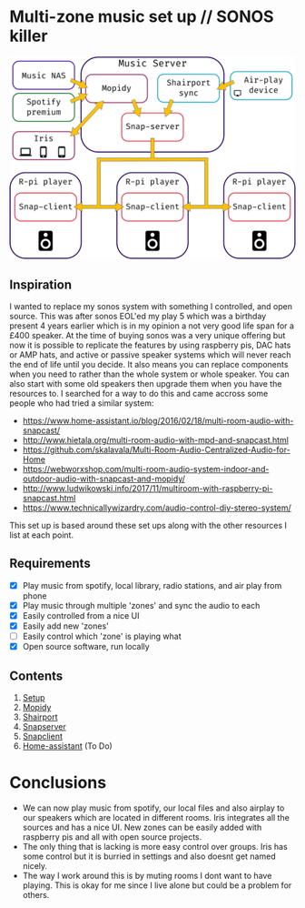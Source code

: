 # Multi-zone music set up // SONOS killer


<img src="multiroommusiclayout.png"
     alt="Set up of music system"/>

## Inspiration

I wanted to replace my sonos system with something I controlled, and open source. This was after sonos EOL'ed my play 5 which was a birthday present 4 years earlier which is in my opinion a not very good life span for a £400 speaker. At the time of buying sonos was a very unique offering but now it is possible to replicate the features by using raspberry pis, DAC hats or AMP hats, and active or passive speaker systems which will never reach the end of life until you decide. It also means you can replace components when you need to rather than the whole system or whole speaker. You can also start with some old speakers then upgrade them when you have the resources to.
I searched for a way to do this and came accross some people who had tried a similar system:

- https://www.home-assistant.io/blog/2016/02/18/multi-room-audio-with-snapcast/
- http://www.hietala.org/multi-room-audio-with-mpd-and-snapcast.html
- https://github.com/skalavala/Multi-Room-Audio-Centralized-Audio-for-Home
- https://webworxshop.com/multi-room-audio-system-indoor-and-outdoor-audio-with-snapcast-and-mopidy/
- http://www.ludwikowski.info/2017/11/multiroom-with-raspberry-pi-snapcast.html
- https://www.technicallywizardry.com/audio-control-diy-stereo-system/

This set up is based around these set ups along with the other resources I list at each point.

## Requirements

- [x] Play music from spotify, local library, radio stations, and air play from phone
- [x] Play music through multiple 'zones' and sync the audio to each
- [x] Easily controlled from a nice UI
- [x] Easily add new 'zones'
- [ ] Easily control which 'zone' is playing what
- [x] Open source software, run locally

## Contents

1. [Setup](https://github.com/asymy/multi-zone-music/blob/master/01_Initial_setup.md)
2. [Mopidy](https://github.com/asymy/multi-zone-music/blob/master/02_Mopidy.md)
3. [Shairport](https://github.com/asymy/multi-zone-music/blob/master/03_Shairport.md)
4. [Snapserver](https://github.com/asymy/multi-zone-music/blob/master/04_Snapserver.md)
5. [Snapclient](https://github.com/asymy/multi-zone-music/blob/master/05_Snapclient.md)
6. [Home-assistant](https://github.com/asymy/multi-zone-music/blob/master/06_Homeassistant.md) (To Do)


# Conclusions

- We can now play music from spotify, our local files and also airplay to our speakers which are located in different rooms. Iris integrates all the sources and has a nice UI. New zones can be easily added with raspberry pis and all with open source projects.
- The only thing that is lacking is more easy control over groups. Iris has some control but it is burried in settings and also doesnt get named nicely.
- The way I work around this is by muting rooms I dont want to have playing. This is okay for me since I live alone but could be a problem for others.